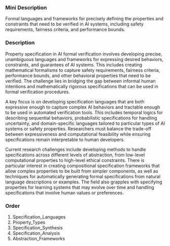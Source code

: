 ### Mini Description

Formal languages and frameworks for precisely defining the properties and constraints that need to be verified in AI systems, including safety requirements, fairness criteria, and performance bounds.

### Description

Property specification in AI formal verification involves developing precise, unambiguous languages and frameworks for expressing desired behaviors, constraints, and guarantees of AI systems. This includes creating mathematical formalisms to capture safety requirements, fairness criteria, performance bounds, and other behavioral properties that need to be verified. The challenge lies in bridging the gap between informal human intentions and mathematically rigorous specifications that can be used in formal verification procedures.

A key focus is on developing specification languages that are both expressive enough to capture complex AI behaviors and tractable enough to be used in automated verification tools. This includes temporal logics for describing sequential behaviors, probabilistic specifications for handling uncertainty, and domain-specific languages tailored to particular types of AI systems or safety properties. Researchers must balance the trade-off between expressiveness and computational feasibility while ensuring specifications remain interpretable to human developers.

Current research challenges include developing methods to handle specifications across different levels of abstraction, from low-level computational properties to high-level ethical constraints. There is particular interest in creating compositional specification frameworks that allow complex properties to be built from simpler components, as well as techniques for automatically generating formal specifications from natural language descriptions or examples. The field also grapples with specifying properties for learning systems that may evolve over time and handling specifications that involve human values or preferences.

### Order

1. Specification_Languages
2. Property_Types
3. Specification_Synthesis
4. Specification_Analysis
5. Abstraction_Frameworks
